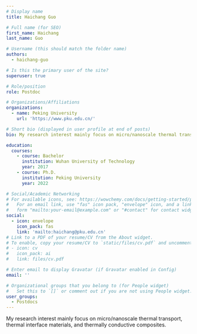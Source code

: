```yaml
---
# Display name
title: Haichang Guo

# Full name (for SEO)
first_name: Haichang
last_name: Guo

# Username (this should match the folder name)
authors:
  - haichang-guo

# Is this the primary user of the site?
superuser: true

# Role/position
role: Postdoc

# Organizations/Affiliations
organizations:
  - name: Peking University
    url: 'https://www.pku.edu.cn/'

# Short bio (displayed in user profile at end of posts)
bio: My research interest mainly focus on micro/nanoscale thermal transport, thermal interface materials, and thermally conductive composites.

education:
  courses:
    - course: Bachelor
      institution: Wuhan University of Technology
      year: 2017
    - course: Ph.D.
      institution: Peking University
      year: 2022

# Social/Academic Networking
# For available icons, see: https://wowchemy.com/docs/getting-started/page-builder/#icons
#   For an email link, use "fas" icon pack, "envelope" icon, and a link in the
#   form "mailto:your-email@example.com" or "#contact" for contact widget.
social:
  - icon: envelope
    icon_pack: fas
    link: 'mailto:haichang@pku.edu.cn'
# Link to a PDF of your resume/CV from the About widget.
# To enable, copy your resume/CV to `static/files/cv.pdf` and uncomment the lines below.
# - icon: cv
#   icon_pack: ai
#   link: files/cv.pdf

# Enter email to display Gravatar (if Gravatar enabled in Config)
email: ''

# Organizational groups that you belong to (for People widget)
#   Set this to `[]` or comment out if you are not using People widget.
user_groups:
  - Postdocs
---
```


My research interest mainly focus on micro/nanoscale thermal transport, thermal interface materials, and thermally conductive composites.
